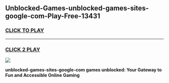 
## Unblocked-Games-unblocked-games-sites-google-com-Play-Free-13431
<h3>
<a href="https://premium76.site?title=unblocked-games-sites-google-com&ref=10A">CLICK TO PLAY</a></h3>
<hr>

<h3>
<a href="https://premium76.site?title=unblocked-games-sites-google-com&ref=10A">CLICK 2 PLAY</a>
  
</h3>

<a href="https://premium76.site?title=unblocked-games-sites-google-com&ref=10A"><img src="https://clearcache.store/games.png"></a>


**unblocked-games-sites-google-com games unblocked: Your Gateway to Fun and Accessible Online Gaming**
